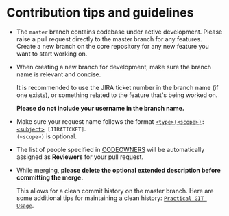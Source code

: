# Contribution tips and guidelines

- The `master` branch contains codebase under active development. Please raise a pull request
  directly to the master branch for any features. Create a new branch on the core repository for
  any new feature you want to start working on.

- When creating a new branch for development, make sure the branch name is relevant and concise.

  It is recommended to use the JIRA ticket number in the branch name (if one exists), or something
  related to the feature that's being worked on.

  **Please do not include your username in the branch name.**

- Make sure your request name follows the format [`<type>`](https://github.com/angular/angular/blob/master/CONTRIBUTING.md#type)[`(<scope>)`](https://github.com/angular/angular/blob/master/CONTRIBUTING.md#scope)`:
  `[`<subject>`](https://github.com/angular/angular/blob/master/CONTRIBUTING.md#subject)` [JIRATICKET]`.  
  `(<scope>)` is optional.

- The list of people specified in [CODEOWNERS](./CODEOWNERS) will be automatically assigned as
  **Reviewers** for your pull request.
  
- While merging, **please delete the optional extended description before committing the merge.**

  This allows for a clean commit history on the master branch.  Here are some additional tips for
  maintaining a clean history: [`Practical GIT Usage`](https://github.corp.ebay.com/SellerHub/fe-reference/blob/master/practical-git-usage.md).
